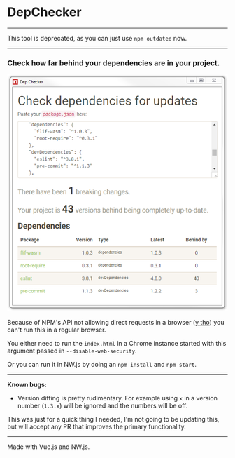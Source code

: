 # DepChecker

* * *

This tool is deprecated, as you can just use `npm outdated` now.

* * *

### Check how far behind your dependencies are in your project.

<p align="center"><img src="screenshot.png" alt="Screenshot of DepChecker running"></p>

Because of NPM's API not allowing direct requests in a browser ([y tho](http://i0.kym-cdn.com/entries/icons/original/000/022/978/yNlQWRM.jpg)) you can't run this in a regular browser.

You either need to run the `index.html` in a Chrome instance started with this argument passed in `--disable-web-security`.

Or you can run it in NW.js by doing an `npm install` and `npm start`.

* * *

**Known bugs:**

* Version diffing is pretty rudimentary. For example using `x` in a version number (`1.3.x`) will be ignored and the numbers will be off.

This was just for a quick thing I needed, I'm not going to be updating this, but will accept any PR that improves the primary functionality.

* * *

Made with Vue.js and NW.js.

